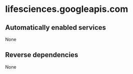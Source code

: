 # lifesciences.googleapis.com

## Automatically enabled services

None

## Reverse dependencies

None
